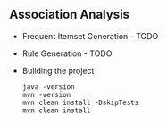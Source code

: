 Association Analysis
--------------------

* Frequent Itemset Generation - TODO

* Rule Generation - TODO

* Building the project

    ``` 
    java -version
    mvn -version
    mvn clean install -DskipTests
    mvn clean install 
    ```
